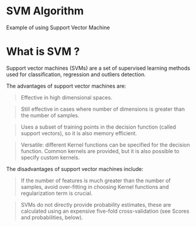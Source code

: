 # SVM Algorithm
Example of using Support Vector Machine
# What is SVM ?
Support vector machines (SVMs) are a set of supervised learning methods used for classification, regression and outliers detection.

The advantages of support vector machines are:

> Effective in high dimensional spaces.

> Still effective in cases where number of dimensions is greater than the number of samples.

> Uses a subset of training points in the decision function (called support vectors), so it is also memory efficient.

> Versatile: different Kernel functions can be specified for the decision function. Common kernels are provided, but it is also possible to specify custom kernels.

The disadvantages of support vector machines include:
>If the number of features is much greater than the number of samples, avoid over-fitting in choosing Kernel functions and regularization term is crucial.

>SVMs do not directly provide probability estimates, these are calculated using an expensive five-fold cross-validation (see Scores and probabilities, below).

